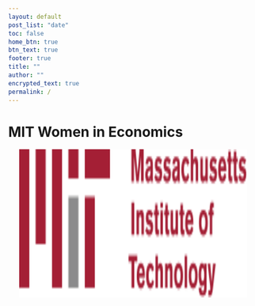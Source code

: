 ```yaml
---
layout: default
post_list: "date"
toc: false
home_btn: true
btn_text: true
footer: true
title: ""
author: ""
encrypted_text: true
permalink: /
---
```


# MIT Women in Economics

<p align="center">
  <img width="460" height="300" src="./photos/mitlogo.svg">
</p>


